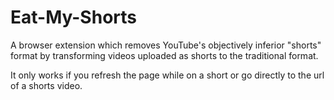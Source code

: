 # Eat-My-Shorts
A browser extension which removes YouTube's objectively inferior "shorts" format by transforming videos uploaded as shorts to the traditional format.

It only works if you refresh the page while on a short or go directly to the url of a shorts video.
